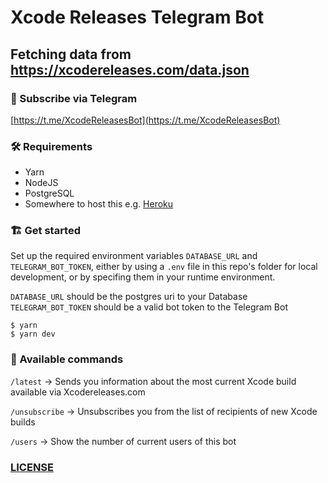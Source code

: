 # Xcode Releases Telegram Bot
## Fetching data from https://xcodereleases.com/data.json

### 📝 Subscribe via Telegram

[https://t.me/XcodeReleasesBot](https://t.me/XcodeReleasesBot)

### 🛠 Requirements

* Yarn
* NodeJS
* PostgreSQL
* Somewhere to host this e.g. [Heroku](https://heroku.com)

### 🏗 Get started

Set up the required environment variables `DATABASE_URL` and `TELEGRAM_BOT_TOKEN`, either by using a `.env` file in this repo's folder for local development, or by specifing them in your runtime environment.

`DATABASE_URL` should be the postgres uri to your Database
`TELEGRAM_BOT_TOKEN` should be a valid bot token to the Telegram Bot

```
$ yarn
$ yarn dev
```

### 🤖 Available commands

`/latest` -> Sends you information about the most current Xcode build available via Xcodereleases.com

`/unsubscribe` -> Unsubscribes you from the list of recipients of new Xcode builds

`/users` -> Show the number of current users of this bot

### [LICENSE](LICENSE.md)

